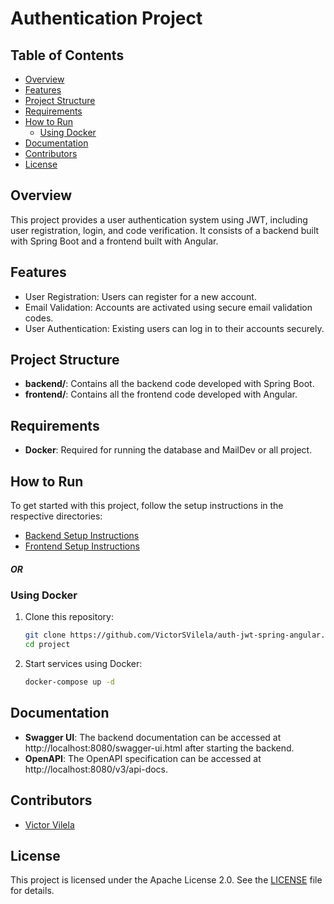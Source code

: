 # Authentication Project

## Table of Contents

- [Overview](#overview)
- [Features](#features)
- [Project Structure](#project-structure)
- [Requirements](#requirements)
- [How to Run](#how-to-run)
  - [Using Docker](#using-docker)
- [Documentation](#documentation)
- [Contributors](#contributors)
- [License](#license)

## Overview

This project provides a user authentication system using JWT, including user registration, login, and code verification. It consists of a backend built with Spring Boot and a frontend built with Angular.

## Features

- User Registration: Users can register for a new account.
- Email Validation: Accounts are activated using secure email validation codes.
- User Authentication: Existing users can log in to their accounts securely.

## Project Structure

- **backend/**: Contains all the backend code developed with Spring Boot.
- **frontend/**: Contains all the frontend code developed with Angular.

## Requirements

- **Docker**: Required for running the database and MailDev or all project.

## How to Run

To get started with this project, follow the setup instructions in the respective directories:

- [Backend Setup Instructions](/backend/README.md)
- [Frontend Setup Instructions](/frontend//README.md)


##### OR

### Using Docker

1. Clone this repository:
   ```bash
   git clone https://github.com/VictorSVilela/auth-jwt-spring-angular.git
   cd project

2. Start services using Docker:
   ```bash
   docker-compose up -d

## Documentation

- **Swagger UI**: The backend documentation can be accessed at http://localhost:8080/swagger-ui.html after starting the backend.
- **OpenAPI**: The OpenAPI specification can be accessed at http://localhost:8080/v3/api-docs.

## Contributors

- [Victor Vilela](https://github.com/VictorSVilela)

## License

This project is licensed under the Apache License 2.0. See the [LICENSE](LICENSE) file for details.

